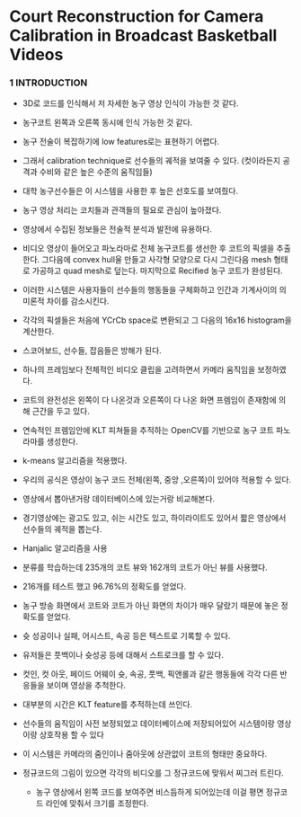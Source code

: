# Court Reconstruction for Camera Calibration in Broadcast Basketball Videos

### 1 INTRODUCTION

- 3D로 코드를 인식해서 저 자세한 농구 영상 인식이 가능한 것 같다.
- 농구코트 왼쪽과 오른쪽 동시에 인식 가능한 것 같다.
- 농구 전술이 복잡하기에 low features로는 표현하기 어렵다.
- 그래서 calibration technique로 선수들의 궤적을 보여줄 수 있다. (컷이라든지 공격과 수비와 같은 높은 수준의 움직임들)
- 대학 농구선수들은 이 시스템을 사용한 후 높은 선호도를 보여줬다.
- 농구 영상 처리는 코치들과 관객들의 필요로 관심이 높아졌다.
- 영상에서 수집된 정보들은 전술적 분석과 발전에 유용하다.
- 비디오 영상이 들어오고 파노라마로 전체 농구코트를 생선한 후 코트의 픽셀을 추출한다. 그다음에 convex hull울 만들고 사각형 모양으로 다시 그린다음 mesh 형태로 가공하고 quad mesh로 덮는다. 마지막으로 Recified 농구 코트가 완성된다. 
- 이러한 시스템은 사용자들이 선수들의 행동들을 구체화하고 인간과 기계사이의 의미론적 차이를 감소시킨다.
- 각각의 픽셀들은 처음에 YCrCb space로 변환되고 그 다음의 16x16 histogram을 계산한다.
- 스코어보드, 선수들, 잡음들은 방해가 된다.
- 하나의 프레임보다 전체적인 비디오 클립을 고려하면서 카메라 움직임을 보정하였다.
- 코트의 완전성은 왼쪽이 다 나온것과 오른쪽이 다 나온 화면 프렘임이 존재함에 의해 근간을 두고 있다.
- 연속적인 프렘임안에 KLT 피쳐들을 추적하는 OpenCV를 기반으로 농구 코트 파노라마를 생성한다.
- k-means 알고리즘을 적용했다.
- 우리의 공식은 영상이 농구 코드 전체(왼쪽, 중앙 ,오른쪽)이 있어야 적용할 수 있다.
- 영상에서 뽑아낸거랑 데이터베이스에 있는거랑 비교해본다.
- 경기영상에는 광고도 있고, 쉬는 시간도 있고, 하이라이트도 있어서 짧은 영상에서 선수들의 궤적을 뽑는다.
- Hanjalic 알고리즘을 사용
- 분류를 학습하는데 235개의 코트 뷰와 162개의 코트가 아닌 뷰를 사용했다.
- 216개를 테스트 했고 96.76%의 정확도를 얻었다.

- 농구 방송 화면에서 코트와 코트가 아닌 화면의 차이가 매우 달랐기 때문에 놓은 정확도를 얻었다.
- 슛 성공이나 실패, 어시스트, 속공 등은 텍스트로 기록할 수  있다. 
- 유저들은 풋백이나 슛성공 등에 대해서 스트로크를 할 수 있다.

- 컷인, 컷 아웃, 페이드 어웨이 슛, 속공, 풋백, 픽앤롤과 같은 행동들에 각각 다른 반응들을 보이며 영상을 추척한다.

- 대부분의 시간은 KLT feature를 추적하는데 쓰인다.
- 선수들의 움직임이 사전 보정되었고 데이터베이스에 저장되어있어 시스템이랑 영상이랑 상호작용 할 수 있다
- 이 시스템은 카메라의 줌인이나 줌아웃에 상관없이 코트의 형태만 중요하다.
- 정규코드의 그림이 있으면 각각의 비디오를 그 정규코드에 맞워서 찌그러 트린다.
  - 농구 영상에서 왼쪽 코드를  보여주면 비스듬하게 되어있는데 이걸 평면 정규코드 라인에 맞춰서 크기를 조정한다.
